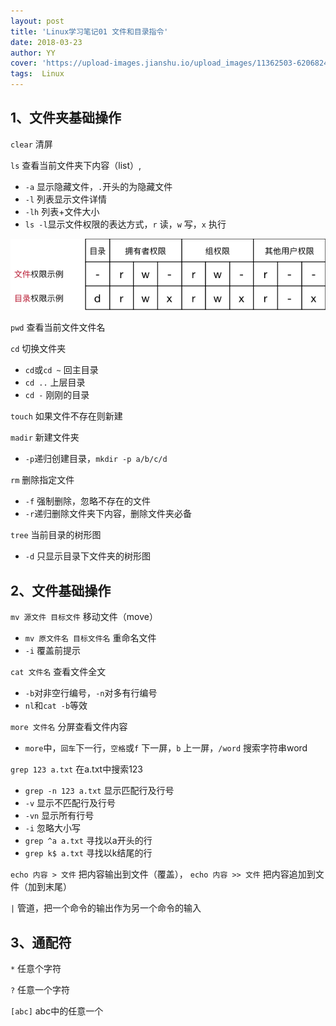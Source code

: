 ```yaml
---
layout: post
title: 'Linux学习笔记01 文件和目录指令'
date: 2018-03-23
author: YY
cover: 'https://upload-images.jianshu.io/upload_images/11362503-62068245524e984f.jpg'
tags:  Linux
---
```

## 1、文件夹基础操作 ##
`clear` 清屏

`ls` 查看当前文件夹下内容（list）,

- `-a` 显示隐藏文件，`.`开头的为隐藏文件
- `-l` 列表显示文件详情
- `-lh` 列表+文件大小
- `ls -l`显示文件权限的表达方式，`r` 读，`w` 写，`x` 执行

![](./assets/img/20180324权限示意图.png)


`pwd` 查看当前文件文件名

`cd` 切换文件夹

- `cd`或`cd ~` 回主目录
- `cd ..` 上层目录
- `cd -` 刚刚的目录

`touch` 如果文件不存在则新建

`madir` 新建文件夹

- `-p`递归创建目录，`mkdir -p a/b/c/d` 

`rm` 删除指定文件

- `-f` 强制删除，忽略不存在的文件
- `-r`递归删除文件夹下内容，删除文件夹必备

`tree` 当前目录的树形图

- `-d` 只显示目录下文件夹的树形图

## 2、文件基础操作 ##
`mv 源文件 目标文件` 移动文件（move）

- `mv 原文件名 目标文件名` 重命名文件
- `-i` 覆盖前提示

`cat 文件名` 查看文件全文

- `-b`对非空行编号，`-n`对多有行编号
- `nl`和`cat -b`等效

`more 文件名` 分屏查看文件内容

- `more`中，`回车`下一行，`空格`或`f` 下一屏，`b` 上一屏，`/word` 搜索字符串word

`grep 123 a.txt` 在a.txt中搜索123

- `grep -n 123 a.txt` 显示匹配行及行号
- `-v` 显示不匹配行及行号
- `-vn` 显示所有行号
- `-i` 忽略大小写
-  `grep ^a a.txt` 寻找以a开头的行
-  `grep k$ a.txt` 寻找以k结尾的行

`echo 内容 > 文件` 把内容输出到文件（覆盖），
`echo 内容 >> 文件` 把内容追加到文件（加到末尾）

`|` 管道，把一个命令的输出作为另一个命令的输入

## 3、通配符 ##
`*` 任意个字符

`?` 任意一个字符

`[abc]` abc中的任意一个


